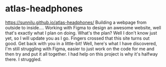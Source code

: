 # atlas-headphones
https://sunnilu.github.io/atlas-headphones/
Building a webpage from outside to inside....
Working with Figma to design an awesome website, well that's exactly what I plan on doing.  What's the plan?  Well I don't know just yet, so I will update you as I go.  Fingers crossed that this site turns out good.  Get back with you in a little-bit!
Well, here's what I have discovered, I'm still struggling with Figma, easier to just work on the code for me and then try and put it all together.  I had help on this project is why it's halfway there.  I struggled.